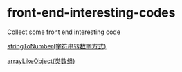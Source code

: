 # front-end-interesting-codes
Collect some front end interesting code

<a href="https://github.com/pf12345/front-end-interesting-codes/blob/master/stringToNumber.md">stringToNumber(字符串转数字方式)</a>

<a href="https://github.com/pf12345/front-end-interesting-codes/blob/master/arrayLikeObject.md">arrayLikeObject(类数组)</a>